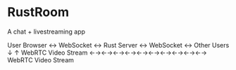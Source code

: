 # RustRoom
A chat + livestreaming app

User Browser ↔ WebSocket ↔ Rust Server ↔ WebSocket ↔ Other Users
     ↓                                           ↑
  WebRTC Video Stream ←→←→←→←→←→←→←→←→←→←→ WebRTC Video Stream